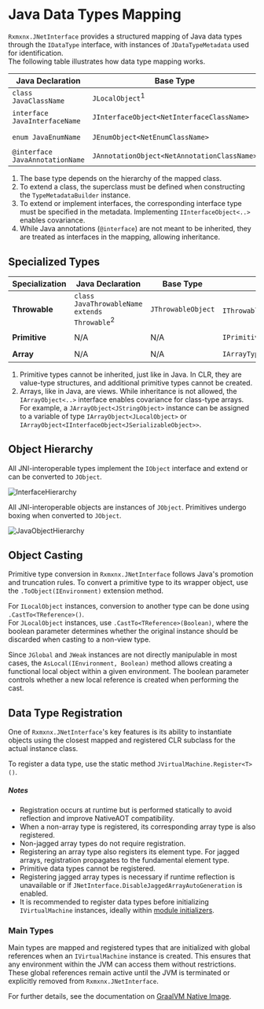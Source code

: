 # Java Data Types Mapping

`Rxmxnx.JNetInterface` provides a structured mapping of Java data types through the `IDataType` interface, with
instances of `JDataTypeMetadata` used for identification.  
The following table illustrates how data type mapping works.

| Java Declaration                | Base Type                                   | Interface                               | Metadata                                                                                    | Inheritance                                             |
|---------------------------------|---------------------------------------------|-----------------------------------------|---------------------------------------------------------------------------------------------|---------------------------------------------------------|
| `class JavaClassName`           | `JLocalObject`<sup>1</sup>                  | `IClassType<NetClassName>`              | `JClassTypeMetadata<NetClassName> { ClassName = package/JavaClassName }`                    | `: NetClassName`<sup>2</sup>                            |
| `interface JavaInterfaceName`   | `JInterfaceObject<NetInterfaceClassName>`   | `IInterfaceType<NetInterfaceClassName>` | `JInterfaceTypeMetadata<NetInterfaceClassName> { ClassName = package/JavaInterfaceName }`   | `: IInterfaceObject<NetInterfaceClassName>`<sup>3</sup> |
| `enum JavaEnumName`             | `JEnumObject<NetEnumClassName>`             | `IEnumType<NetEnumClassName>`           | `JEnumTypeMetadata<NetEnumClassName> { ClassName = package/JavaEnumName }`                  | N/A                                                     |
| `@interface JavaAnnotationName` | `JAnnotationObject<NetAnnotationClassName>` | `IInterfaceType<NetInterfaceClassName>` | `JInterfaceTypeMetadata<NetAnnotationClassName> { ClassName = package/JavaAnnotationName }` | N/A<sup>4</sup>                                         |

1. The base type depends on the hierarchy of the mapped class.
2. To extend a class, the superclass must be defined when constructing the `TypeMetadataBuilder` instance.
3. To extend or implement interfaces, the corresponding interface type must be specified in the metadata. Implementing
   `IInterfaceObject<..>` enables covariance.
4. While Java annotations (`@interface`) are not meant to be inherited, they are treated as interfaces in the mapping,
   allowing inheritance.

## Specialized Types

| Specialization | Java Declaration                                        | Base Type          | Interface                                           | Metadata                                               | Inheritance                           |
|----------------|---------------------------------------------------------|--------------------|-----------------------------------------------------|--------------------------------------------------------|---------------------------------------|
| **Throwable**  | `class JavaThrowableName extends Throwable`<sup>2</sup> | `JThrowableObject` | `IThrowableType<NetThrowableClassName>`<sup>2</sup> | `JThrowableTypeMetadata<NetThrowableClassName>`        | `: NetThrowableClassName`<sup>2</sup> |
| **Primitive**  | N/A                                                     | N/A                | `IPrimitiveType<..>`                                | `JPrimitiveType<..> { ClassName = JavaPrimitiveName }` | N/A<sup>1</sup>                       |
| **Array**      | N/A                                                     | N/A                | `IArrayType<JArrayObject<..>>`                      | `JArrayTypeMetadata`                                   | N/A<sup>2</sup>                       |

1. Primitive types cannot be inherited, just like in Java. In CLR, they are value-type structures, and additional
   primitive types cannot be created.
2. Arrays, like in Java, are views. While inheritance is not allowed, the `IArrayObject<..>` interface enables
   covariance for class-type arrays. For example, a `JArrayObject<JStringObject>` instance can be assigned to a variable
   of type `IArrayObject<JLocalObject>` or `IArrayObject<IInterfaceObject<JSerializableObject>>`.

## Object Hierarchy

All JNI-interoperable types implement the `IObject` interface and extend or can be converted to `JObject`.

![InterfaceHierarchy](https://github.com/user-attachments/assets/b7bc1605-ad6b-48fb-abf2-8e937a433809)

All JNI-interoperable objects are instances of `JObject`. Primitives undergo boxing when converted to `JObject`.

![JavaObjectHierarchy](https://github.com/user-attachments/assets/5957fc7d-2f3c-41cf-9cdf-be85939419c5)

## Object Casting

Primitive type conversion in `Rxmxnx.JNetInterface` follows Java's promotion and truncation rules. To convert a
primitive type to its wrapper object, use the `.ToObject(IEnvironment)` extension method.

For `ILocalObject` instances, conversion to another type can be done using `.CastTo<TReference>()`.  
For `JLocalObject` instances, use `.CastTo<TReference>(Boolean)`, where the boolean parameter determines whether the
original instance should be discarded when casting to a non-view type.

Since `JGlobal` and `JWeak` instances are not directly manipulable in most cases, the `AsLocal(IEnvironment, Boolean)`
method allows creating a functional local object within a given environment. The boolean parameter controls whether a
new local reference is created when performing the cast.

## Data Type Registration

One of `Rxmxnx.JNetInterface`'s key features is its ability to instantiate objects using the closest mapped and
registered CLR subclass for the actual instance class.

To register a data type, use the static method `JVirtualMachine.Register<T>()`.

##### Notes

- Registration occurs at runtime but is performed statically to avoid reflection and improve NativeAOT compatibility.
- When a non-array type is registered, its corresponding array type is also registered.
- Non-jagged array types do not require registration.
- Registering an array type also registers its element type. For jagged arrays, registration propagates to the
  fundamental element type.
- Primitive data types cannot be registered.
- Registering jagged array types is necessary if runtime reflection is unavailable or if
  `JNetInterface.DisableJaggedArrayAutoGeneration` is enabled.
- It is recommended to register data types before initializing `IVirtualMachine` instances, ideally
  within [module initializers](https://github.com/dotnet/runtime/blob/main/docs/design/specs/Ecma-335-Augments.md#module-initializer).

### Main Types

Main types are mapped and registered types that are initialized with global references when an `IVirtualMachine`
instance is created. This ensures that any environment within the JVM can access them without restrictions. These global
references remain active until the JVM is terminated or explicitly removed from `Rxmxnx.JNetInterface`.

For further details, see the documentation on [GraalVM Native Image](../native-image/README.md).  
